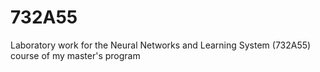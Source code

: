 # 732A55
Laboratory work for the Neural Networks and Learning System (732A55) course of my master's program
